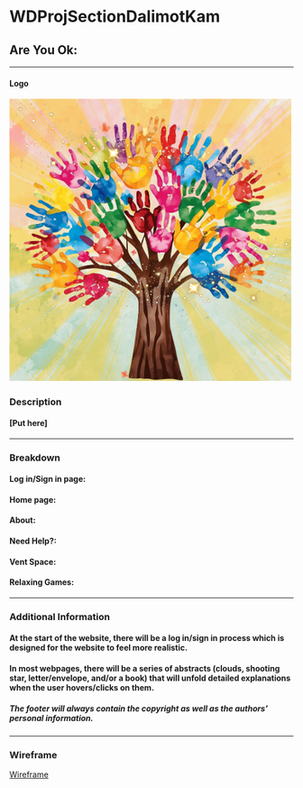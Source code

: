 # WDProjSectionDalimotKam

## Are You Ok: 

******

#### Logo
##### ![Logo](Logo.png)

### Description 
#### [Put here]

*****
### Breakdown
#### Log in/Sign in page:
#### Home page:
#### About:
#### Need Help?:
#### Vent Space:
#### Relaxing Games: 
*****
### Additional Information
#### At the start of the website, there will be a log in/sign in process which is designed for the website to feel more realistic.
#### In most webpages, there will be a series of abstracts (clouds, shooting star, letter/envelope, and/or a book) that will unfold detailed explanations when the user hovers/clicks on them.
##### The footer will always contain the copyright as well as the authors' personal information.
*****
### Wireframe
[Wireframe](https://www.canva.com/design/DAG24od6Pu0/U2O_RmRlkp2bErPBO6pYvA/edit?utm_content=DAG24od6Pu0&utm_campaign=designshare&utm_medium=link2&utm_source=sharebutton)
